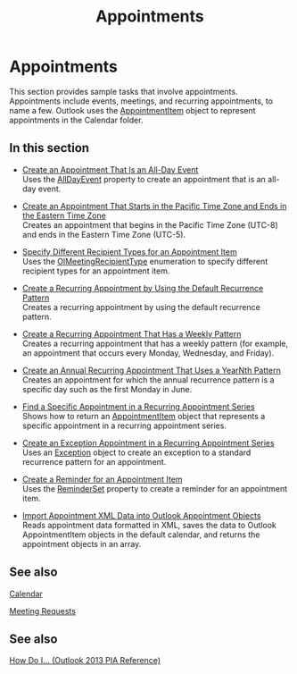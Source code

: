 ﻿---
title: Appointments
TOCTitle: Appointments
ms:assetid: 989a94a8-c1dc-4c5d-ab2b-2cc29a08f8a3
ms:mtpsurl: https://msdn.microsoft.com/en-us/library/Ff184627(v=office.15)
ms:contentKeyID: 55119805
ms.date: 07/24/2014
mtps_version: v=office.15
---

# Appointments

This section provides sample tasks that involve appointments. Appointments include events, meetings, and recurring appointments, to name a few. Outlook uses the [AppointmentItem](https://msdn.microsoft.com/en-us/library/bb645611\(v=office.15\)) object to represent appointments in the Calendar folder.

## In this section

  - [Create an Appointment That Is an All-Day Event](how-to-create-an-appointment-that-is-an-all-day-event.md)  
    Uses the [AllDayEvent](https://msdn.microsoft.com/en-us/library/bb610279\(v=office.15\)) property to create an appointment that is an all-day event.

  - [Create an Appointment That Starts in the Pacific Time Zone and Ends in the Eastern Time Zone](how-to-create-an-appointment-that-starts-in-the-pacific-time-zone-and-ends-in-the-eastern-time-zone.md)  
    Creates an appointment that begins in the Pacific Time Zone (UTC-8) and ends in the Eastern Time Zone (UTC-5).

  - [Specify Different Recipient Types for an Appointment Item](how-to-specify-different-recipient-types-for-an-appointment-item.md)  
    Uses the [OlMeetingRecipientType](https://msdn.microsoft.com/en-us/library/bb623431\(v=office.15\)) enumeration to specify different recipient types for an appointment item.

  - [Create a Recurring Appointment by Using the Default Recurrence Pattern](how-to-create-a-recurring-appointment-by-using-the-default-recurrence-pattern.md)  
    Creates a recurring appointment by using the default recurrence pattern.

  - [Create a Recurring Appointment That Has a Weekly Pattern](how-to-create-a-recurring-appointment-that-has-a-weekly-pattern.md)  
    Creates a recurring appointment that has a weekly pattern (for example, an appointment that occurs every Monday, Wednesday, and Friday).

  - [Create an Annual Recurring Appointment That Uses a YearNth Pattern](how-to-create-an-annual-recurring-appointment-that-uses-a-yearnth-pattern.md)  
    Creates an appointment for which the annual recurrence pattern is a specific day such as the first Monday in June.

  - [Find a Specific Appointment in a Recurring Appointment Series](how-to-find-a-specific-appointment-in-a-recurring-appointment-series.md)  
    Shows how to return an [AppointmentItem](https://msdn.microsoft.com/en-us/library/bb645611\(v=office.15\)) object that represents a specific appointment in a recurring appointment series.

  - [Create an Exception Appointment in a Recurring Appointment Series](how-to-create-an-exception-appointment-in-a-recurring-appointment-series.md)  
    Uses an [Exception](https://msdn.microsoft.com/en-us/library/bb610440\(v=office.15\)) object to create an exception to a standard recurrence pattern for an appointment.

  - [Create a Reminder for an Appointment Item](how-to-create-a-reminder-for-an-appointment-item.md)  
    Uses the [ReminderSet](https://msdn.microsoft.com/en-us/library/bb624262\(v=office.15\)) property to create a reminder for an appointment item.

  - [Import Appointment XML Data into Outlook Appointment Objects](how-to-import-appointment-xml-data-into-outlook-appointment-objects.md)  
    Reads appointment data formatted in XML, saves the data to Outlook AppointmentItem objects in the default calendar, and returns the appointment objects in an array.

## See also

[Calendar](calendar.md)

[Meeting Requests](meeting-requests.md)

## See also



[How Do I... (Outlook 2013 PIA Reference)](how-do-i-outlook-2013-pia-reference.md)

